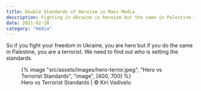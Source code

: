 ```yaml
---
title: Double Standards of Heroism in Mass Media
description: Fighting in Ukraine is heroism but the same in Palestine is terrorism.
date: 2021-02-28
category: "media"
---
```


So if you fight your freedom in Ukraine, you are hero but if you do the same in Palestine, you are a terrorist. We need to find out who is setting the standards.

<!-- excerpt -->

<figure>
{% image "src/assets/images/hero-terror.jpeg", "Hero vs Terrorist Standards", "image", [400, 700] %}
<figcaption>Hero vs Terrorist Standards | © Kiri Vadivelu</figcaption>
</figure>
